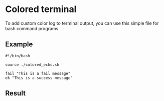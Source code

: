 # Colored terminal

To add custom color log to terminal output, you can use this simple file for bash command programs.

## Example

```
#!/bin/bash

source ./colored_echo.sh

fail "This is a fail message"
ok "This is a success message"
```

## Result
